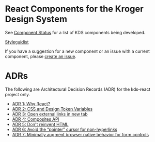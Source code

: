 # React Components for the Kroger Design System

See [Component Status](http://design.kroger.com/#/react/components) for a list of KDS components being developed.

[Styleguidist](http://kds.pages.kroger.com/kds-react)

If you have a suggestion for a new component or an issue with a current component, please [create an issue](https://gitlab.kroger.com/kds/kds-react/issues).

# ADRs

The following are Architectural Decision Records (ADR) for the kds-react project only.

 - [ADR 1: Why React?](adr/adr-001-why-react.md)
 - [ADR 2: CSS and Design Token Variables](adr/adr-002-css-and-design-token-variables.md)
 - [ADR 3: Open external links in new tab](adr/adr-003-should-we-force-external-links-into-new-tabs.md)
 - [ADR 4: Composites API](adr/adr-004-composites-api/adr-004-composites-api.md)
 - [ADR 5: Don't reinvent HTML](adr/adr-005-dont-reinvent-html.md)
 - [ADR 6: Avoid the “pointer” cursor for non-hyperlinks](adr/adr-006-avoid-cursor-pointer.md)
 - [ADR 7: Minimally augment browser native behavior for form controls](adr/adr-007-minimally-augment-browser-native-behavior-for-form-controls.md)
